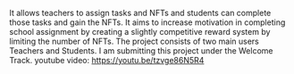 It allows teachers to assign tasks and NFTs and students can complete those tasks and gain the NFTs. It aims to increase motivation in completing school assignment by creating a slightly competitive reward system by limiting the number of NFTs. The project consists of two main users Teachers and Students.
I am submitting this project under the Welcome Track.
youtube video: https://youtu.be/tzvge86N5R4

